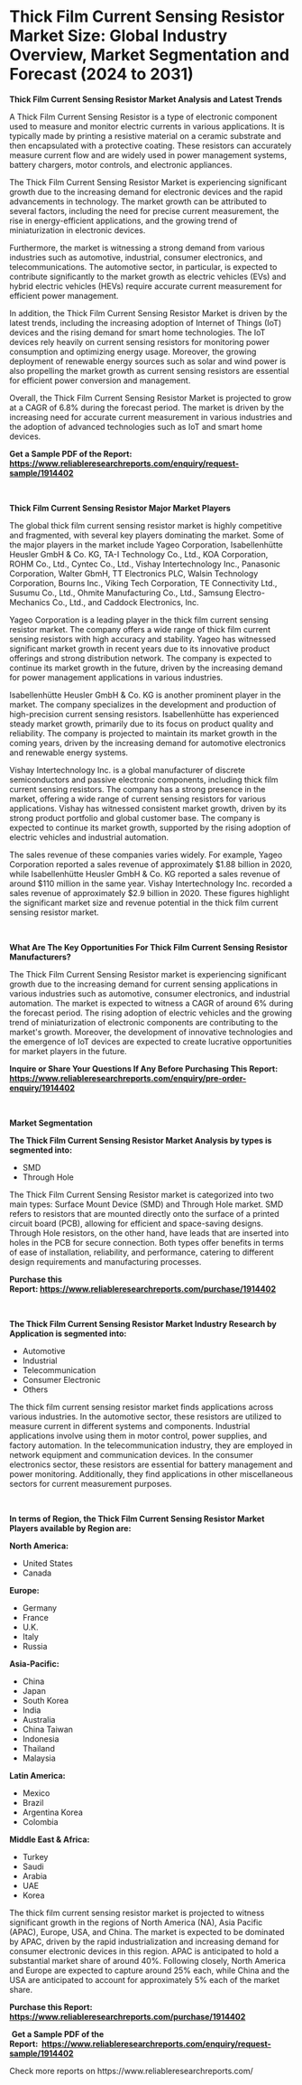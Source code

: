 <p><h1>Thick Film Current Sensing Resistor Market Size: Global Industry Overview, Market Segmentation and Forecast (2024 to 2031)</h1></p><p><strong>Thick Film Current Sensing Resistor Market Analysis and Latest Trends</strong></p>
<p><p>A Thick Film Current Sensing Resistor is a type of electronic component used to measure and monitor electric currents in various applications. It is typically made by printing a resistive material on a ceramic substrate and then encapsulated with a protective coating. These resistors can accurately measure current flow and are widely used in power management systems, battery chargers, motor controls, and electronic appliances.</p><p>The Thick Film Current Sensing Resistor Market is experiencing significant growth due to the increasing demand for electronic devices and the rapid advancements in technology. The market growth can be attributed to several factors, including the need for precise current measurement, the rise in energy-efficient applications, and the growing trend of miniaturization in electronic devices.</p><p>Furthermore, the market is witnessing a strong demand from various industries such as automotive, industrial, consumer electronics, and telecommunications. The automotive sector, in particular, is expected to contribute significantly to the market growth as electric vehicles (EVs) and hybrid electric vehicles (HEVs) require accurate current measurement for efficient power management.</p><p>In addition, the Thick Film Current Sensing Resistor Market is driven by the latest trends, including the increasing adoption of Internet of Things (IoT) devices and the rising demand for smart home technologies. The IoT devices rely heavily on current sensing resistors for monitoring power consumption and optimizing energy usage. Moreover, the growing deployment of renewable energy sources such as solar and wind power is also propelling the market growth as current sensing resistors are essential for efficient power conversion and management.</p><p>Overall, the Thick Film Current Sensing Resistor Market is projected to grow at a CAGR of 6.8% during the forecast period. The market is driven by the increasing need for accurate current measurement in various industries and the adoption of advanced technologies such as IoT and smart home devices.</p></p>
<p><strong>Get a Sample PDF of the Report:&nbsp; <a href="https://www.reliableresearchreports.com/enquiry/request-sample/1914402">https://www.reliableresearchreports.com/enquiry/request-sample/1914402</a></strong></p>
<p>&nbsp;</p>
<p><strong>Thick Film Current Sensing Resistor Major Market Players</strong></p>
<p><p>The global thick film current sensing resistor market is highly competitive and fragmented, with several key players dominating the market. Some of the major players in the market include Yageo Corporation, Isabellenhütte Heusler GmbH & Co. KG, TA-I Technology Co., Ltd., KOA Corporation, ROHM Co., Ltd., Cyntec Co., Ltd., Vishay Intertechnology Inc., Panasonic Corporation, Walter GbmH, TT Electronics PLC, Walsin Technology Corporation, Bourns Inc., Viking Tech Corporation, TE Connectivity Ltd., Susumu Co., Ltd., Ohmite Manufacturing Co., Ltd., Samsung Electro-Mechanics Co., Ltd., and Caddock Electronics, Inc.</p><p>Yageo Corporation is a leading player in the thick film current sensing resistor market. The company offers a wide range of thick film current sensing resistors with high accuracy and stability. Yageo has witnessed significant market growth in recent years due to its innovative product offerings and strong distribution network. The company is expected to continue its market growth in the future, driven by the increasing demand for power management applications in various industries.</p><p>Isabellenhütte Heusler GmbH & Co. KG is another prominent player in the market. The company specializes in the development and production of high-precision current sensing resistors. Isabellenhütte has experienced steady market growth, primarily due to its focus on product quality and reliability. The company is projected to maintain its market growth in the coming years, driven by the increasing demand for automotive electronics and renewable energy systems.</p><p>Vishay Intertechnology Inc. is a global manufacturer of discrete semiconductors and passive electronic components, including thick film current sensing resistors. The company has a strong presence in the market, offering a wide range of current sensing resistors for various applications. Vishay has witnessed consistent market growth, driven by its strong product portfolio and global customer base. The company is expected to continue its market growth, supported by the rising adoption of electric vehicles and industrial automation.</p><p>The sales revenue of these companies varies widely. For example, Yageo Corporation reported a sales revenue of approximately $1.88 billion in 2020, while Isabellenhütte Heusler GmbH & Co. KG reported a sales revenue of around $110 million in the same year. Vishay Intertechnology Inc. recorded a sales revenue of approximately $2.9 billion in 2020. These figures highlight the significant market size and revenue potential in the thick film current sensing resistor market.</p></p>
<p>&nbsp;</p>
<p><strong>What Are The Key Opportunities For Thick Film Current Sensing Resistor Manufacturers?</strong></p>
<p><p>The Thick Film Current Sensing Resistor market is experiencing significant growth due to the increasing demand for current sensing applications in various industries such as automotive, consumer electronics, and industrial automation. The market is expected to witness a CAGR of around 6% during the forecast period. The rising adoption of electric vehicles and the growing trend of miniaturization of electronic components are contributing to the market's growth. Moreover, the development of innovative technologies and the emergence of IoT devices are expected to create lucrative opportunities for market players in the future.</p></p>
<p><strong>Inquire or Share Your Questions If Any Before Purchasing This Report: <a href="https://www.reliableresearchreports.com/enquiry/pre-order-enquiry/1914402">https://www.reliableresearchreports.com/enquiry/pre-order-enquiry/1914402</a></strong></p>
<p>&nbsp;</p>
<p><strong>Market Segmentation</strong></p>
<p><strong>The Thick Film Current Sensing Resistor Market Analysis by types is segmented into:</strong></p>
<p><ul><li>SMD</li><li>Through Hole</li></ul></p>
<p><p>The Thick Film Current Sensing Resistor market is categorized into two main types: Surface Mount Device (SMD) and Through Hole market. SMD refers to resistors that are mounted directly onto the surface of a printed circuit board (PCB), allowing for efficient and space-saving designs. Through Hole resistors, on the other hand, have leads that are inserted into holes in the PCB for secure connection. Both types offer benefits in terms of ease of installation, reliability, and performance, catering to different design requirements and manufacturing processes.</p></p>
<p><strong>Purchase this Report:&nbsp;<a href="https://www.reliableresearchreports.com/purchase/1914402">https://www.reliableresearchreports.com/purchase/1914402</a></strong></p>
<p>&nbsp;</p>
<p><strong>The Thick Film Current Sensing Resistor Market Industry Research by Application is segmented into:</strong></p>
<p><ul><li>Automotive</li><li>Industrial</li><li>Telecommunication</li><li>Consumer Electronic</li><li>Others</li></ul></p>
<p><p>The thick film current sensing resistor market finds applications across various industries. In the automotive sector, these resistors are utilized to measure current in different systems and components. Industrial applications involve using them in motor control, power supplies, and factory automation. In the telecommunication industry, they are employed in network equipment and communication devices. In the consumer electronics sector, these resistors are essential for battery management and power monitoring. Additionally, they find applications in other miscellaneous sectors for current measurement purposes.</p></p>
<p>&nbsp;</p>
<p><strong>In terms of Region, the Thick Film Current Sensing Resistor Market Players available by Region are:</strong></p>
<p>
    <p> <strong> North America: </strong>
        <ul>
            <li>United States</li>
            <li>Canada</li>
        </ul>
        </p> 
    <p> <strong> Europe: </strong>
        <ul>
            <li>Germany</li>
            <li>France</li>
            <li>U.K.</li>
            <li>Italy</li>
            <li>Russia</li>
        </ul>
        </p> 
    <p> <strong> Asia-Pacific: </strong>
        <ul>
            <li>China</li>
            <li>Japan</li>
            <li>South Korea</li>
            <li>India</li>
            <li>Australia</li>
            <li>China Taiwan</li>
            <li>Indonesia</li>
            <li>Thailand</li>
            <li>Malaysia</li>
        </ul>
        </p> 
    <p> <strong> Latin America: </strong>
        <ul>
            <li>Mexico</li>
            <li>Brazil</li>
            <li>Argentina Korea</li>
            <li>Colombia</li>
        </ul>
        </p> 
    <p> <strong> Middle East & Africa: </strong>
        <ul>
            <li>Turkey</li>
            <li>Saudi</li>
            <li>Arabia</li>
            <li>UAE</li>
            <li>Korea</li>
        </ul>
    </p>
    </p>
<p><p>The thick film current sensing resistor market is projected to witness significant growth in the regions of North America (NA), Asia Pacific (APAC), Europe, USA, and China. The market is expected to be dominated by APAC, driven by the rapid industrialization and increasing demand for consumer electronic devices in this region. APAC is anticipated to hold a substantial market share of around 40%. Following closely, North America and Europe are expected to capture around 25% each, while China and the USA are anticipated to account for approximately 5% each of the market share.</p></p>
<p><strong>Purchase this Report: <a href="https://www.reliableresearchreports.com/purchase/1914402">https://www.reliableresearchreports.com/purchase/1914402</a></strong></p>
<p>&nbsp;<strong>Get a Sample PDF of the Report:&nbsp;&nbsp;<a href="https://www.reliableresearchreports.com/enquiry/request-sample/1914402">https://www.reliableresearchreports.com/enquiry/request-sample/1914402</a></strong></p>
<p><strong></strong></p>
<p>Check more reports on https://www.reliableresearchreports.com/</p>